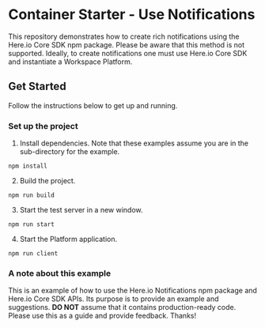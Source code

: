 # Container Starter - Use Notifications

This repository demonstrates how to create rich notifications using the Here.io Core SDK npm package. Please be aware that this method is not supported. Ideally, to create notifications one must use Here.io Core SDK and instantiate a Workspace Platform.

## Get Started

Follow the instructions below to get up and running.

### Set up the project

1. Install dependencies. Note that these examples assume you are in the sub-directory for the example.

```shell
npm install
```

2. Build the project.

```shell
npm run build
```

3. Start the test server in a new window.

```shell
npm run start
```

4. Start the Platform application.

```shell
npm run client
```

### A note about this example

This is an example of how to use the Here.io Notifications npm package and Here.io Core SDK APIs. Its purpose is to provide an example and suggestions. **DO NOT** assume that it contains production-ready code. Please use this as a guide and provide feedback. Thanks!
